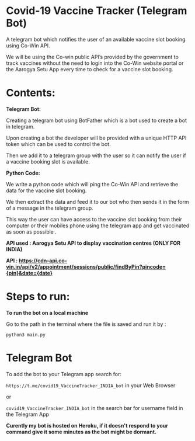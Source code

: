 # Covid-19 Vaccine Tracker (Telegram Bot)
A telegram bot which notifies the user of an available vaccine slot booking using Co-Win API.

We will be using the Co-win public API’s provided by the government to track vaccines without the need to login into the Co-Win website portal or the Aarogya Setu App every time to check for a vaccine slot booking.

# Contents:

**Telegram Bot:**

Creating a telegram bot using BotFather which is a bot used to create a bot in telegram.

Upon creating a bot the developer will be provided with a unique HTTP API token which can be used to control the bot.

Then we add it to a telegram group with the user so it can notify the user if a vaccine booking slot is available.


**Python Code:**

We write a python code which will ping the Co-Win API and retrieve the data for the vaccine slot booking.

We then extract the data and feed it to our bot who then sends it in the form of a message in the telegram group.


This way the user can have access to the vaccine slot booking from their computer or their mobiles phone using the telegram app and get vaccinated as soon as possible .



**API used : Aarogya Setu API to display vaccination centres (ONLY FOR INDIA)**

**API : https://cdn-api.co-vin.in/api/v2/appointment/sessions/public/findByPin?pincode={pin}&date={date}**

# Steps to run:
**To run the bot on a local machine**

Go to the path in the terminal where the file is saved and run it by :

```
python3 main.py
```

# Telegram Bot
To add the bot to your Telegram app search for:

`https://t.me/covid19_VaccineTracker_INDIA_bot` in your Web Browser

or 

 `covid19_VaccineTracker_INDIA_bot` in the search bar for username field in the Telegram App

**Curently my bot is hosted on Heroku, if it doesn't respond to your command give it some minutes as the bot might be dormant.**


